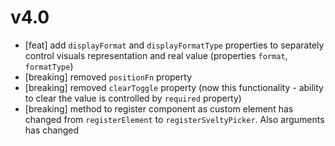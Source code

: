 v4.0
====

- [feat] add `displayFormat` and `displayFormatType` properties to separately control visuals representation and real value (properties `format`, `formatType`)
- [breaking] removed `positionFn` property
- [breaking] removed `clearToggle` property (now this functionality - ability to clear the value is controlled by `required` property)
- [breaking] method to register component as custom element has changed from `registerElement` to `registerSveltyPicker`. Also arguments has changed